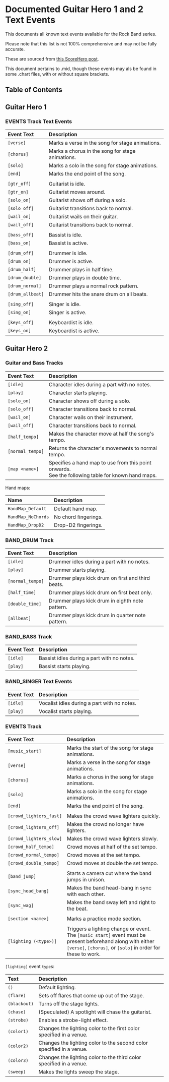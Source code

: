 # Documented Guitar Hero 1 and 2 Text Events

This documents all known text events available for the Rock Band series.

Please note that this list is not 100% comprehensive and may not be fully accurate.

These are sourced from [this ScoreHero post](https://www.scorehero.com/forum/viewtopic.php?t=20179).

This document pertains to .mid, though these events may als be found in some .chart files, with or without square brackets.

## Table of Contents

## Guitar Hero 1

### EVENTS Track Text Events

| Event Text       | Description                                      |
| :---------       | :----------                                      |
| `[verse]`        | Marks a verse in the song for stage animations.  |
| `[chorus]`       | Marks a chorus in the song for stage animations. |
| `[solo]`         | Marks a solo in the song for stage animations.   |
| `[end]`          | Marks the end point of the song.                 |
|                  |                                                  |
| `[gtr_off]`      | Guitarist is idle.                               |
| `[gtr_on]`       | Guitarist moves around.                          |
| `[solo_on]`      | Guitarist shows off during a solo.               |
| `[solo_off]`     | Guitarist transitions back to normal.            |
| `[wail_on]`      | Guitarist wails on their guitar.                 |
| `[wail_off]`     | Guitarist transitions back to normal.            |
|                  |                                                  |
| `[bass_off]`     | Bassist is idle.                                 |
| `[bass_on]`      | Bassist is active.                               |
|                  |                                                  |
| `[drum_off]`     | Drummer is idle.                                 |
| `[drum_on]`      | Drummer is active.                               |
| `[drum_half]`    | Drummer plays in half time.                      |
| `[drum_double]`  | Drummer plays in double time.                    |
| `[drum_normal]`  | Drummer plays a normal rock pattern.             |
| `[drum_allbeat]` | Drummer hits the snare drum on all beats.        |
|                  |                                                  |
| `[sing_off]`     | Singer is idle.                                  |
| `[sing_on]`      | Singer is active.                                |
|                  |                                                  |
| `[keys_off]`     | Keyboardist is idle.                             |
| `[keys_on]`      | Keyboardist is active.                           |

## Guitar Hero 2

### Guitar and Bass Tracks

| Event Text       | Description                                                                                          |
| :---------       | :----------                                                                                          |
| `[idle]`         | Character idles during a part with no notes.                                                         |
| `[play]`         | Character starts playing.                                                                            |
| `[solo_on]`      | Character shows off during a solo.                                                                   |
| `[solo_off]`     | Character transitions back to normal.                                                                |
| `[wail_on]`      | Character wails on their instrument.                                                                 |
| `[wail_off]`     | Character transitions back to normal.                                                                |
| `[half_tempo]`   | Makes the character move at half the song's tempo.                                                   |
| `[normal_tempo]` | Returns the character's movements to normal tempo.                                                   |
| `[map <name>]`   | Specifies a hand map to use from this point onwards.<br>See the following table for known hand maps. |

Hand maps:

| Name               | Description          |
| :---               | :----------          |
| `HandMap_Default`  | Default hand map.    |
| `HandMap_NoChords` | No chord fingerings. |
| `HandMap_DropD2`   | Drop-D2 fingerings.  |

### BAND_DRUM Track

| Event Text       | Description                                       |
| :---------       | :----------                                       |
| `[idle]`         | Drummer idles during a part with no notes.        |
| `[play]`         | Drummer starts playing.                           |
| `[normal_tempo]` | Drummer plays kick drum on first and third beats. |
| `[half_time]`    | Drummer plays kick drum on first beat only.       |
| `[double_time]`  | Drummer plays kick drum in eighth note pattern.   |
| `[allbeat]`      | Drummer plays kick drum in quarter note pattern.  |

### BAND_BASS Track

| Event Text | Description                                |
| :--------- | :----------                                |
| `[idle]`   | Bassist idles during a part with no notes. |
| `[play]`   | Bassist starts playing.                    |

### BAND_SINGER Text Events

| Event Text | Description                                 |
| :--------- | :----------                                 |
| `[idle]`   | Vocalist idles during a part with no notes. |
| `[play]`   | Vocalist starts playing.                    |

### EVENTS Track

| Event Text              | Description                                         |
| :---------              | :----------                                         |
| `[music_start]`         | Marks the start of the song for stage animations.   |
| `[verse]`               | Marks a verse in the song for stage animations.     |
| `[chorus]`              | Marks a chorus in the song for stage animations.    |
| `[solo]`                | Marks a solo in the song for stage animations.      |
| `[end]`                 | Marks the end point of the song.                    |
|                         |                                                     |
| `[crowd_lighters_fast]` | Makes the crowd wave lighters quickly.              |
| `[crowd_lighters_off]`  | Makes the crowd no longer have lighters.            |
| `[crowd_lighters_slow]` | Makes the crowd wave lighters slowly.               |
| `[crowd_half_tempo]`    | Crowd moves at half of the set tempo.               |
| `[crowd_normal_tempo]`  | Crowd moves at the set tempo.                       |
| `[crowd_double_tempo]`  | Crowd moves at double the set tempo.                |
|                         |                                                     |
| `[band_jump]`           | Starts a camera cut where the band jumps in unison. |
| `[sync_head_bang]`      | Makes the band head-bang in sync with each other.   |
| `[sync_wag]`            | Makes the band sway left and right to the beat.     |
|                         |                                                     |
| `[section <name>]`      | Marks a practice mode section.                      |
|                         |                                                     |
| `[lighting (<type>)]`   | Triggers a lighting change or event.<br>The `[music_start]` event must be present beforehand along with either `[verse]`, `[chorus]`, or `[solo]` in order for these to work. |

`[lighting]` event `type`s:

| Text         | Description                                                          |
| :---------   | :----------                                                          |
| `()`         | Default lighting.                                                    |
| `(flare)`    | Sets off flares that come up out of the stage.                       |
| `(blackout)` | Turns off the stage lights.                                          |
| `(chase)`    | (Speculated) A spotlight will chase the guitarist.                   |
| `(strobe)`   | Enables a strobe-light effect.                                       |
| `(color1)`   | Changes the lighting color to the first color specified in a venue.  |
| `(color2)`   | Changes the lighting color to the second color specified in a venue. |
| `(color3)`   | Changes the lighting color to the third color specified in a venue.  |
| `(sweep)`    | Makes the lights sweep the stage.                                    |
